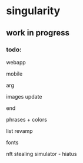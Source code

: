 # singularity

## work in progress

### todo:

webapp

mobile

arg

images update

end

phrases + colors

list revamp

fonts

nft stealing simulator - hiatus

